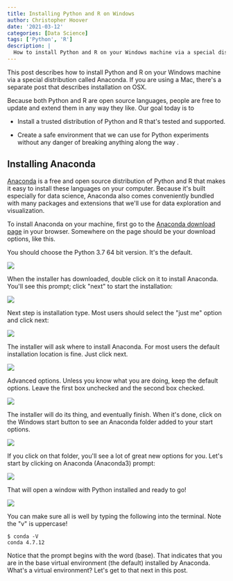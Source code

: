 ```yaml
---
title: Installing Python and R on Windows
author: Christopher Hoover
date: '2021-03-12'
categories: [Data Science]
tags: ['Python', 'R']
description: | 
  How to install Python and R on your Windows machine via a special distribution called Anaconda.
---
```

This post describes how to install Python and R on your Windows machine via a special distribution called Anaconda. If you are using a Mac, there's a separate post that describes installation on OSX.

Because both Python and R are open source languages, people are free to update and extend them in any way they like. Our goal today is to

- Install a trusted distribution of Python and R that's tested and supported.

- Create a safe environment that we can use for Python experiments without any danger of breaking anything along the way .

## Installing Anaconda
[Anaconda](https://www.anaconda.com/) is a free and open source distribution of Python and R that makes it easy to install these languages on your computer. Because it's built especially for data science, Anaconda also comes conveniently bundled with many packages and extensions that we'll use for data exploration and visualization.

To install Anaconda on your machine, first go to the [Anaconda download page](https://www.anaconda.com/distribution/) in your browser. Somewhere on the page should be your download options, like this.

You should choose the Python 3.7 64 bit version. It's the default.

![](./installer.png)

When the installer has downloaded, double click on it to install Anaconda. You'll see this prompt; click "next" to start the installation:

![](./installer2.png)

Next step is installation type. Most users should select the "just me" option and click next:

![](./installer3.png)

The installer will ask where to install Anaconda. For most users the default installation location is fine. Just click next.

![](./installer4.png)

Advanced options. Unless you know what you are doing, keep the default options. Leave the first box unchecked and the second box checked.

![](./installer5.png)

The installer will do its thing, and eventually finish. When it's done, click on the Windows start button to see an Anaconda folder added to your start options.

![](./start1.png)

If you click on that folder, you'll see a lot of great new options for you. Let's start by clicking on Anaconda (Anaconda3) prompt:

![](./start2.png)

That will open a window with Python installed and ready to go!

![](./prompt.png)

You can make sure all is well by typing the following into the terminal. Note the "v" is uppercase!

```
$ conda -V
conda 4.7.12
```

Notice that the prompt begins with the word (base). That indicates that you are in the base virtual environment (the default) installed by Anaconda.
What's a virtual environment? Let's get to that next in this post.
